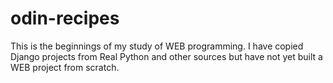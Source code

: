 # odin-recipes
This is the beginnings of my study of WEB programming.
I have copied Django projects from Real Python and other sources
but have not yet built a WEB project from scratch.
